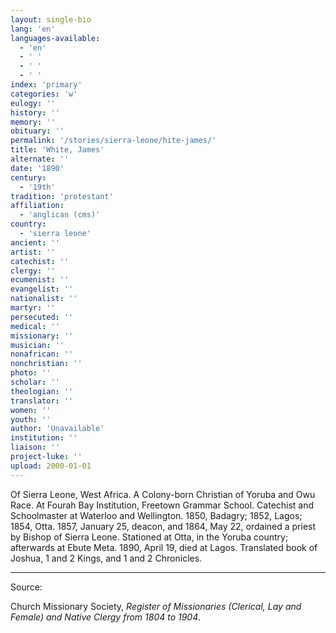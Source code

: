 ```yaml
---
layout: single-bio
lang: 'en'
languages-available:
  - 'en'
  - ' '
  - ' '
  - ' '
index: 'primary'
categories: 'w'
eulogy: ''
history: ''
memory: ''
obituary: ''
permalink: '/stories/sierra-leone/hite-james/'
title: 'White, James'
alternate: ''
date: '1890'
century:
  - '19th'
tradition: 'protestant'
affiliation:
  - 'anglican (cms)'
country:
  - 'sierra leone'
ancient: ''
artist: ''
catechist: ''
clergy: ''
ecumenist: ''
evangelist: ''
nationalist: ''
martyr: ''
persecuted: ''
medical: ''
missionary: ''
musician: ''
nonafrican: ''
nonchristian: ''
photo: ''
scholar: ''
theologian: ''
translator: ''
women: ''
youth: ''
author: 'Unavailable'
institution: ''
liaison: ''
project-luke: ''
upload: 2000-01-01
---
```



Of Sierra Leone, West Africa.  A Colony-born Christian of Yoruba and Owu Race.  At Fourah Bay Institution, Freetown Grammar School.  Catechist and Schoolmaster at Waterloo and Wellington.  1850, Badagry; 1852, Lagos; 1854, Otta.  1857, January 25, deacon, and 1864, May 22, ordained a priest by Bishop of Sierra Leone.  Stationed at Otta, in the Yoruba country; afterwards at Ebute Meta.  1890, April 19, died at Lagos.  Translated book of Joshua, 1 and 2 Kings, and 1 and 2 Chronicles.

---

Source:

Church Missionary Society, *Register of Missionaries (Clerical, Lay and Female) and Native Clergy from 1804 to 1904*.